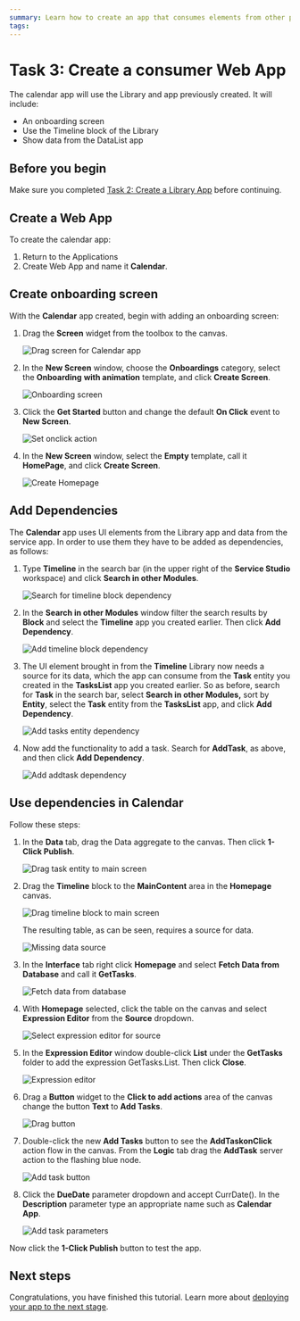 ```yaml
---
summary: Learn how to create an app that consumes elements from other projects.
tags:
---
```


# Task 3: Create a consumer Web App

The calendar app will use the Library and app previously created. It will include:

* An onboarding screen
* Use the Timeline block of the Library
* Show data from the DataList app

## Before you begin

Make sure you completed [Task 2: Create a Library App](tutorial-2-create-library.md) before continuing.

## Create a Web App

To create the calendar app:

1. Return to the Applications
1. Create Web App and name it **Calendar**.

## Create onboarding screen

With the **Calendar** app created, begin with adding an onboarding screen:

1. Drag the **Screen** widget from the toolbox to the canvas. 

    ![Drag screen for Calendar app](images/drag-screen-for-calendar-app-ss.png "Drag screen for Calendar app") 

1. In the **New Screen** window, choose the **Onboardings** category, select the **Onboarding** **with animation** template, and click **Create Screen**.

    ![Onboarding screen](images/create-onboarding-screen-ss.png "Onboarding screen") 

1. Click the **Get Started** button and change the default **On Click** event to **New Screen**.

    ![Set onclick action](images/set-on-click-for-onboarding-ss.png "Set onclick action") 

1. In the **New Screen** window, select the **Empty** template, call it **HomePage**, and click **Create Screen**.

    ![Create Homepage](images/create-homepage-ss.png "Create Homepage") 


## Add Dependencies

The **Calendar** app uses UI elements from the Library app and data from the service app. In order to use them they have to be added as dependencies, as follows:

1. Type **Timeline** in the search bar (in the upper right of the **Service Studio** workspace) and click **Search in other Modules**.

    ![Search for timeline block dependency](images/search-for-timeline-block-ss.png "Search for timeline block dependency") 

1. In the **Search in other Modules** window filter the search results by **Block** and select the **Timeline** app you created earlier. Then click **Add Dependency**.

    ![Add timeline block dependency](images/add-timeline-block-dependency-ss.png "Add timeline block dependency") 

1. The UI element brought in from the **Timeline** Library now needs a source for its data, which the app can consume from the **Task** entity you created in the **TasksList** app you created earlier. So as before, search for **Task** in the search bar, select **Search in other Modules,** sort by **Entity**, select the **Task** entity from the **TasksList** app, and click **Add Dependency**.

    ![Add tasks entity dependency](images/add-tasks-entity-dependency-ss.png "Add tasks entity dependency") 

1. Now add the functionality to add a task. Search for **AddTask**, as above, and then click **Add Dependency**.

    ![Add addtask dependency](images/add-addtask-dependency-ss.png "Add addtask dependency") 


## Use dependencies in Calendar

Follow these steps:

1. In the **Data** tab, drag the Data aggregate to the canvas. Then click **1-Click Publish**. 

    ![Drag task entity to main screen](images/drag-task-entity-to-mainscreen-ss.png "Drag task entity to main screen") 

1. Drag the **Timeline** block to the **MainContent** area in the **Homepage** canvas. 

    ![Drag timeline block to main screen](images/drag-timeline-block-to-main-area-ss.png "Drag timeline block to main screen") 


    The resulting table, as can be seen, requires a source for data. 
    
    ![Missing data source](images/missing-source-for-data-ss.png "Missing data source") 


1. In the **Interface** tab right click **Homepage** and select **Fetch Data from Database** and call it **GetTasks**. 

    ![Fetch data from database](images/fetch-data-from-database-ss.png "Fetch data from database") 

1. With **Homepage** selected, click the table on the canvas and select **Expression Editor** from the **Source** dropdown. 

    ![Select expression editor for source](images/select-expression-editor-for-source-ss.png "Select expression editor for source") 

1. In the **Expression Editor** window double-click **List** under the **GetTasks** folder to add the expression GetTasks.List. Then click **Close**. 

    ![Expression editor](images/expression-editor-ss.png "Expression editor") 

1. Drag a **Button** widget to the **Click to add actions** area of the canvas change the button **Text** to **Add Tasks**. 

    ![Drag button](images/add-button-ss.png "Drag button") 

1. Double-click the new **Add Tasks** button to see the **AddTaskonClick** action flow in the canvas. From the **Logic** tab drag the **AddTask** server action to the flashing blue node.

    ![Add task button](images/add-addtask-action-ss.png "Add task button") 

1. Click the **DueDate** parameter dropdown and accept CurrDate(). In the **Description** parameter type an appropriate name such as **Calendar App**.

    ![Add task parameters](images/addtask-parameters-ss.png "Add task parameters") 


Now click the **1-Click Publish** button to test the app.


## Next steps

Congratulations, you have finished this tutorial.
Learn more about [deploying your app to the next stage](deploy-apps.md).

